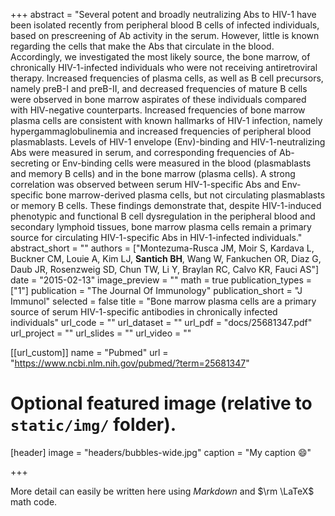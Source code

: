 +++
abstract = "Several potent and broadly neutralizing Abs to HIV-1 have been isolated recently from peripheral blood B cells of infected individuals, based on prescreening of Ab activity in the serum. However, little is known regarding the cells that make the Abs that circulate in the blood. Accordingly, we investigated the most likely source, the bone marrow, of chronically HIV-1-infected individuals who were not receiving antiretroviral therapy. Increased frequencies of plasma cells, as well as B cell precursors, namely preB-I and preB-II, and decreased frequencies of mature B cells were observed in bone marrow aspirates of these individuals compared with HIV-negative counterparts. Increased frequencies of bone marrow plasma cells are consistent with known hallmarks of HIV-1 infection, namely hypergammaglobulinemia and increased frequencies of peripheral blood plasmablasts. Levels of HIV-1 envelope (Env)-binding and HIV-1-neutralizing Abs were measured in serum, and corresponding frequencies of Ab-secreting or Env-binding cells were measured in the blood (plasmablasts and memory B cells) and in the bone marrow (plasma cells). A strong correlation was observed between serum HIV-1-specific Abs and Env-specific bone marrow-derived plasma cells, but not circulating plasmablasts or memory B cells. These findings demonstrate that, despite HIV-1-induced phenotypic and functional B cell dysregulation in the peripheral blood and secondary lymphoid tissues, bone marrow plasma cells remain a primary source for circulating HIV-1-specific Abs in HIV-1-infected individuals."
abstract_short = ""
authors = ["Montezuma-Rusca JM, Moir S, Kardava L, Buckner CM, Louie A, Kim LJ, **Santich BH**, Wang W, Fankuchen OR, Diaz G, Daub JR, Rosenzweig SD, Chun TW, Li Y, Braylan RC, Calvo KR, Fauci AS"]
date = "2015-02-13"
image_preview = ""
math = true
publication_types = ["1"]
publication = "The Journal Of Immunology"
publication_short = "J Immunol"
selected = false
title = "Bone marrow plasma cells are a primary source of serum HIV-1-specific antibodies in chronically infected individuals"
url_code = ""
url_dataset = ""
url_pdf = "docs/25681347.pdf"
url_project = ""
url_slides = ""
url_video = ""

[[url_custom]]
name = "Pubmed"
url = "https://www.ncbi.nlm.nih.gov/pubmed/?term=25681347"

# Optional featured image (relative to `static/img/` folder).
[header]
image = "headers/bubbles-wide.jpg"
caption = "My caption :smile:"

+++

More detail can easily be written here using *Markdown* and $\rm \LaTeX$ math code.
